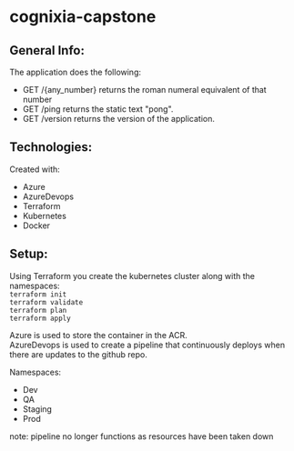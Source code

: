 # cognixia-capstone

## General Info:

The application does the following: 
* GET /{any_number} returns the roman numeral equivalent of that number
* GET /ping returns the static text "pong".
* GET /version returns the version of the application.


## Technologies:

Created with:
* Azure
* AzureDevops
* Terraform
* Kubernetes
* Docker

## Setup:

Using Terraform you create the kubernetes cluster along with the namespaces: <br/>
`terraform init`<br/>
`terraform validate`<br/>
`terraform plan`<br/>
`terraform apply`<br/>

Azure is used to store the container in the ACR. <br/>
AzureDevops is used to create a pipeline that continuously deploys when there are updates to the github repo.


Namespaces:
* Dev
* QA
* Staging
* Prod

note: pipeline no longer functions as resources have been taken down
